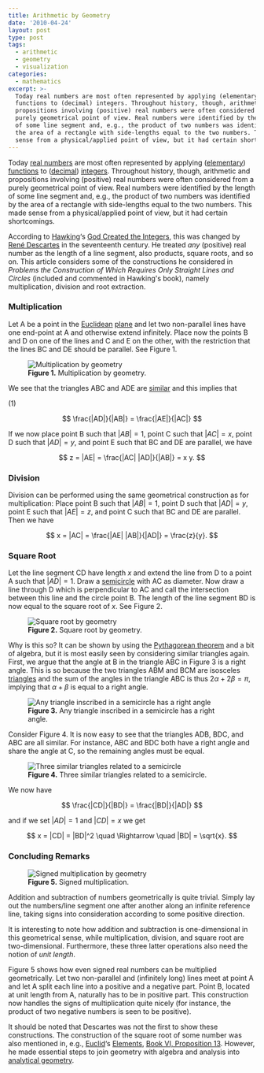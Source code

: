 ```yaml
---
title: Arithmetic by Geometry
date: '2010-04-24'
layout: post
type: post
tags:
  - arithmetic
  - geometry
  - visualization
categories:
  - mathematics
excerpt: >-
  Today real numbers are most often represented by applying (elementary)
  functions to (decimal) integers. Throughout history, though, arithmetic and
  propositions involving (positive) real numbers were often considered from a
  purely geometrical point of view. Real numbers were identified by the length
  of some line segment and, e.g., the product of two numbers was identified by
  the area of a rectangle with side-lengths equal to the two numbers. This made
  sense from a physical/applied point of view, but it had certain shortcomings.
---
```


Today [real numbers](http://en.wikipedia.org/wiki/Real_number) are most often represented by applying ([elementary](http://en.wikipedia.org/wiki/Elementary_function_(differential_algebra))) [functions](http://en.wikipedia.org/wiki/Function_(mathematics)) to ([decimal](http://en.wikipedia.org/wiki/Decimal)) [integers](http://en.wikipedia.org/wiki/Integer). Throughout history, though, arithmetic and propositions involving (positive) real numbers were often considered from a purely geometrical point of view. Real numbers were identified by the length of some line segment and, e.g., the product of two numbers was identified by the area of a rectangle with side-lengths equal to the two numbers. This made sense from a physical/applied point of view, but it had certain shortcomings.

According to [Hawking](http://www.hawking.org.uk)&#8216;s [God Created the Integers](/refs/hawking), this was changed by [Ren&eacute; Descartes](http://en.wikipedia.org/wiki/Rene_Descartes) in the seventeenth century. He treated *any* (positive) real number as the length of a line segment, also products, square roots, and so on. This article considers some of the constructions he considered in *Problems the Construction of Which Requires Only Straight Lines and Circles* (included and commented in Hawking's book), namely multiplication, division and root extraction.

### Multiplication

Let A be a point in the [Euclidean](http://en.wikipedia.org/wiki/Euclidean_geometry) [plane](http://en.wikipedia.org/wiki/Plane_(geometry)) and let two non-parallel lines have one end-point at A and otherwise extend infinitely. Place now the points B and D on one of the lines and C and E on the other, with the restriction that the lines BC and DE should be parallel. See Figure&nbsp;1.

<figure>
  <img src="/media/multiplication.svg" class="img-responsive" alt="Multiplication by geometry">
  <figcaption><strong>Figure 1.</strong> Multiplication by geometry.</figcaption>
</figure>

We see that the triangles ABC and ADE are [similar](http://en.wikipedia.org/wiki/Similarity_(geometry)) and this implies that

<div class="pull-right">(1)</div>

$$
\frac{|AD|}{|AB|} = \frac{|AE|}{|AC|}
$$

If we now place point B such that $|AB|=1$, point C such that $|AC|=x$, point D such that $|AD|=y$, and point E such that BC and DE are parallel, we have

$$
z = |AE| = \frac{|AC| |AD|}{|AB|} = x y.
$$

### Division

Division can be performed using the same geometrical construction as for multiplication: Place point B such that $|AB|=1$, point D such that $|AD|=y$, point E such that $|AE|=z$, and point C such that BC and DE are parallel. Then we have

$$
x = |AC| = \frac{|AE| |AB|}{|AD|} = \frac{z}{y}.
$$

### Square Root

Let the line segment CD have length $x$ and extend the line from D to a point A such that $|AD|=1$. Draw a [semicircle](http://en.wikipedia.org/wiki/Semicircle) with AC as diameter. Now draw a line through D which is perpendicular to AC and call the intersection between this line and the circle point B. The length of the line segment BD is now equal to the square root of $x$. See Figure&nbsp;2.

<figure>
  <img src="/media/root1.svg" class="img-responsive" alt="Square root by geometry">
  <figcaption><strong>Figure 2.</strong> Square root by geometry.</figcaption>
</figure>

Why is this so? It can be shown by using the [Pythagorean theorem](/blog/2010/02/visualizing-the-pythagorean-theorem) and a bit of algebra, but it is most easily seen by considering similar triangles again. First, we argue that the angle at B in the triangle ABC in Figure&nbsp;3 is a right angle. This is so because the two triangles ABM and BCM are isosceles [triangles](http://en.wikipedia.org/wiki/Triangle) and the sum of the angles in the triangle ABC is thus $2\alpha+2\beta=\pi$, implying that $\alpha+\beta$ is equal to a right angle.

<figure>
  <img src="/media/root2.svg" class="img-responsive" alt="Any triangle inscribed in a semicircle has a right angle">
  <figcaption><strong>Figure 3.</strong> Any triangle inscribed in a semicircle has a right angle.</figcaption>
</figure>

Consider Figure&nbsp;4. It is now easy to see that the triangles ADB, BDC, and ABC are all similar. For instance, ABC and BDC both have a right angle and share the angle at C, so the remaining angles must be equal.

<figure>
  <img src="/media/root3.svg" class="img-responsive" alt="Three similar triangles related to a semicircle">
  <figcaption><strong>Figure 4.</strong> Three similar triangles related to a semicircle.</figcaption>
</figure>

We now have

$$
\frac{|CD|}{|BD|} = \frac{|BD|}{|AD|}
$$

and if we set $|AD|=1$ and $|CD|=x$ we get

$$
x = |CD| = |BD|^2 \quad \Rightarrow \quad |BD| = \sqrt{x}.
$$

### Concluding Remarks

<figure>
  <img src="/media/signedmult.svg" class="img-responsive" alt="Signed multiplication by geometry">
  <figcaption><strong>Figure 5.</strong> Signed multiplication.</figcaption>
</figure>

Addition and subtraction of numbers geometrically is quite trivial. Simply lay out the numbers/line segment one after another along an infinite reference line, taking signs into consideration according to some positive direction.

It is interesting to note how addition and subtraction is one-dimensional in this geometrical sense, while multiplication, division, and square root are two-dimensional. Furthermore, these three latter operations also need the notion of *unit length*.

Figure&nbsp;5 shows how even signed real numbers can be multiplied geometrically. Let two non-parallel and (infinitely long) lines meet at point A and let A split each line into a positive and a negative part. Point B, located at unit length from A, naturally has to be in positive part. This construction now handles the signs of multiplication quite nicely (for instance, the product of two negative numbers is seen to be positive).

It should be noted that Descartes was not the first to show these constructions. The construction of the square root of some number was also mentioned in, e.g., [Euclid](http://en.wikipedia.org/wiki/Euclid)&#8216;s [Elements](/refs/elements), [Book VI, Proposition 13](http://aleph0.clarku.edu/~djoyce/java/elements/bookVI/propVI13.html). However, he made essential steps to join geometry with algebra and analysis into [analytical geometry](http://en.wikipedia.org/wiki/Analytical_geometry).
